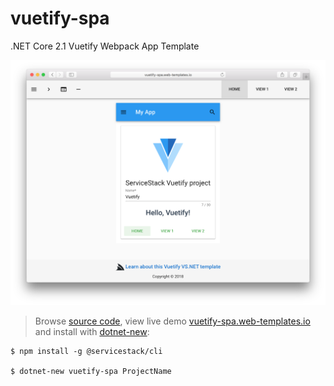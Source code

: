 # vuetify-spa

.NET Core 2.1 Vuetify Webpack App Template

[![](https://raw.githubusercontent.com/ServiceStack/Assets/master/csharp-templates/vuetify-spa.png)](http://vuetify-spa.web-templates.io/)

> Browse [source code](https://github.com/NetCoreTemplates/vuetify-spa), view live demo [vuetify-spa.web-templates.io](http://vuetify-spa.web-templates.io) and install with [dotnet-new](http://docs.servicestack.net/dotnet-new):

    $ npm install -g @servicestack/cli

    $ dotnet-new vuetify-spa ProjectName

